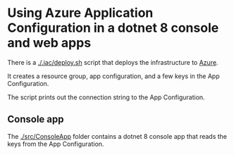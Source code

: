 # Using Azure Application Configuration in a dotnet 8 console and web apps

There is a [./.iac/deploy.sh](./.iac/deploy.sh) script that deploys the infrastructure to [Azure](https://azure.com).

It creates a resource group, app configuration, and a few keys in the App Configuration.

The script prints out the connection string to the App Configuration.

## Console app

The [./src/ConsoleApp](./src/ConsoleApp) folder contains a dotnet 8 console app that reads the keys from the App Configuration.
